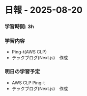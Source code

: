 # 日報 - 2025-08-20

### 学習時間: 3h

### 学習内容

- Ping-t(AWS CLP)
- テックブログ(Next.js)　作成

### 明日の学習予定

- AWS CLP Ping-t
- テックブログ(Next.js)　作成
